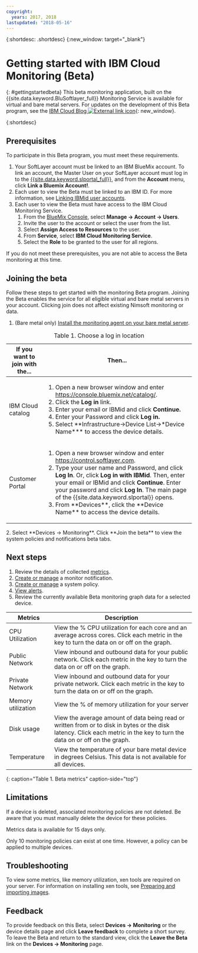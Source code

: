 ```yaml
---
copyright:
  years: 2017, 2018
lastupdated: "2018-05-16"
---
```


{:shortdesc: .shortdesc}
{:new_window: target="_blank"}
# Getting started with IBM Cloud Monitoring (Beta)

{: #gettingstartedbeta}
This beta monitoring application, built on the {{site.data.keyword.BluSoftlayer_full}} Monitoring Service is available for virtual and bare metal servers. For updates on the development of this Beta program, see the [IBM Cloud Blog ![External link icon](../../icons/launch-glyph.svg "External link icon")](https://www.ibm.com/blogs/bluemix/2017/12/beta-release-new-vsi-monitoring-tool-ibm-cloud/){: new_window}.

{:shortdesc}

## Prerequisites

To participate in this Beta program, you must meet these requirements.
1. Your SoftLayer account must be linked to an IBM BlueMix account. To link an account, the Master User on your SoftLayer account must log in to the [{{site.data.keyword.slportal_full}}](https://control.softlayer.com), and from the **Account** menu, click **Link a Bluemix Account!**.
2. Each user to view the Beta must be linked to an IBM ID. For more information, see [Linking IBMid user accounts](../../account/softlayerlink.html#link_customer_accounts).
3. Each user to view the Beta must have access to the IBM Cloud Monitoring Service. 
   1. From the [BlueMix Console](https://console.bluemix.net),  select **Manage -> Account -> Users**.
   2. Invite the user to the account or select the user from the list.
   3. Select **Assign Access to Resources** to the user.
   4. From **Service**, select **IBM Cloud Monitoring Service**. 
   5. Select the **Role** to be granted to the user for all regions.

If you do not meet these prerequisites, you are not able to access the Beta monitoring at this time.


## Joining the beta 

Follow these steps to get started with the monitoring Beta program. Joining the Beta enables the service for all eligible virtual and bare metal servers in your account. Clicking join does not affect existing Nimsoft monitoring or data.
1. (Bare metal only) [Install the monitoring agent on your bare metal server](install_observer.html). 
<table>
   <CAPTION>Table 1. Choose a log in location</CAPTION>
   <THEAD>
   <TR>
   <th>If you want to join with the...</th>
   <th>Then...</th>
   </TR>
   </THEAD>
   <TBODY>
   <tr>
   <td>IBM Cloud catalog</td>
   <td>
   <ol>
   <li>Open a new browser window and enter  <a href="https://console.bluemix.net/catalog/">https://console.bluemix.net/catalog/</a>.</li>
   <li>Click the <b>Log in</b> link. </li>
   <li>Enter your email or IBMid and click <b>Continue.</b></li>
   <li>Enter your Password and click <b>Log in.</b></li>
   <li>Select **Infrastructure->Device List->*Device Name*** to access the device details.</li>
   </ol>
   </td>
   </tr>
   <tr>
   <td>Customer Portal</td>
   <td>
   <ol>
   <li>Open a new browser window and enter <a href="https://control.softlayer.com">https://control.softlayer.com</a>.</li>
   <li>Type your user name and Password, and click <b>Log In</b>. Or, click <b>Log in with IBMid</b>. Then, enter your email or IBMid and click <b>Continue</b>. Enter your password and click <b>Log In</b>. The main page of the {{site.data.keyword.slportal}} opens.</li>
     <li>From **Devices**, click the **Device Name** to access the device details.</li>
   </ol>
   </td>
   </tr>
   </TBODY>
  </table>
2. Select **Devices -> Monitoring**. Click **Join the beta** to view the system policies and notifications beta tabs.

## Next steps
1. Review the details of collected [metrics](metrics.html).
2. [Create or manage](create_notification.html) a monitor notification.
3. [Create or manage](create_policy.html) a system policy.
4. [View alerts](view_alerts.html).
5. Review the currently available Beta monitoring graph data for a selected device.

|              Metrics                                      |  Description                                        |
| --------------------------------------------------------- | --------------------------------------------------- |
|CPU Utilization                                            |   View the % CPU utilization for each core and an average across cores. Click each    metric in the key to turn the data on or off on the graph.
|Public Network                                             |   View inbound and outbound data for your public network. Click each metric in the key to turn the data on or off on the graph.       |
|Private Network                                            |   View inbound and outbound data for your private network. Click each metric in the key to turn the data on or off on the graph.           |
|Memory utilization    | View the % of memory utilization for your server     |
|Disk usage    | View the average amount of data being read or written from or to disk in bytes or the disk latency. Click each metric in the key to turn the data on or off on the graph.    |
|Temperature                                                 |View the temperature of your bare metal device in degrees Celsius. This data is not available for all devices.
{: caption="Table 1. Beta metrics" caption-side="top"}   

## Limitations 
If a device is deleted, associated monitoring policies are not deleted. Be aware that you must manually delete the device for these policies.

Metrics data is available for 15 days only.

Only 10 monitoring policies can exist at one time. However, a policy can be applied to multiple devices.

## Troubleshooting
To view some metrics, like memory utilization, xen tools are required on your server. For information on installing xen tools, see [Preparing and importing images](../image-templates/import-image.html#preparing-and-importing-images).

## Feedback 
To provide feedback on this Beta, select **Devices -> Monitoring** or the device details page and click **Leave feedback** to complete a short survey. To leave the Beta and return to the standard view, click the **Leave the Beta** link on the **Devices -> Monitoring** page.


